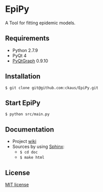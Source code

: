 # EpiPy
A Tool for fitting epidemic models.

## Requirements
 * Python 2.7.9
 * PyQt 4
 * [PyQtGraph][2] 0.9.10

## Installation
`$ git clone git@github.com:ckaus/EpiPy.git`

## Start EpiPy
`$ python src/main.py`

## Documentation
* Project [wiki][1]
* Sources by using [Sphinx][3]:
  * `$ cd doc`
  * `$ make html`

## License
[MIT license][1]

[1]: https://github.com/ckaus/EpiPy/wiki "wiki"
[2]: http://pyqtgraph.org/ "PyQtGraph"
[3]: http://sphinx-doc.org/ "Sphinx"
[4]: https://github.com/ckaus/EpiPy/blob/master/LICENSE "MIT license"  